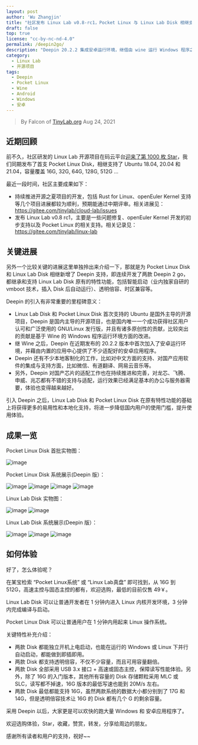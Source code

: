 ```yaml
---
layout: post
author: 'Wu Zhangjin'
title: "社区发布 Linux Lab v0.8-rc1，Pocket Linux 与 Linux Lab Disk 相继支持 Deepin 20.2.3"
draft: false
top: true
license: "cc-by-nc-nd-4.0"
permalink: /deepin2go/
description: "Deepin 20.2.2 集成安卓运行环境，继借由 wine 运行 Windows 程序之后，又能欢快地运行安卓程序"
category:
  - Linux Lab
  - 开源项目
tags:
  - Deepin
  - Pocket Linux
  - Wine
  - Android
  - Windows
  - 安卓
---
```


> By Falcon of [TinyLab.org][1]
> Aug 24, 2021

## 近期回顾

前不久，社区研发的 Linux Lab 开源项目在码云平台[迎来了第 1000 枚 Star](http://tinylab.org/pocket-linux-disk-ubuntu/)，我们同期发布了首支 Pocket Linux Disk，相继支持了 Ubuntu 18.04, 20.04 和 21.04，容量覆盖 16G, 32G, 64G, 128G, 512G ...

最近一段时间，社区主要成果如下：

* 持续推进开源之夏项目的开发，包括 Rust for Linux、openEuler Kernel 支持等几个项目进展都较为顺利，预期能通过中期评审。相关进展见：<https://gitee.com/tinylab/cloud-lab/issues>
* 发布 Linux Lab v0.8 rc1，主要是一些问题修复、openEuler Kernel 开发的初步支持以及 Pocket Linux 的相关支持。相关记录见：<https://gitee.com/tinylab/linux-lab>

## 关键进展

另外一个比较关键的进展这里单独拎出来介绍一下，那就是为 Pocket Linux Disk 和 Linux Lab Disk 相继新增了 Deepin 支持，即连续开发了两款 Deepin 2 go，都继承和支持 Linux Lab Disk 原有的特性功能，包括智能启动（业内独家自研的 vmboot 技术，插入 Disk 后自动运行）、透明倍容、时区兼容等。

Deepin 的引入有非常重要的里程碑意义：

* Linux Lab Disk 和 Pocket Linux Disk 首次支持的 Ubuntu 是国外主导的开源项目，Deepin 是国内主导的开源项目，也是国内唯一一个成功获得社区用户认可和广泛使用的 GNU/Linux 发行版，并且有诸多原创性的贡献，比较突出的贡献是基于 Wine 的 Windows 程序运行环境方面的改进。
* 继 Wine 之后，Deepin 在近期发布的 20.2.2 版本中首次加入了安卓运行环境，并藉由内置的应用中心提供了不少适配好的安卓应用程序。
* Deepin 还有不少本地客制化的工作，比如对中文方面的支持、对国产应用软件的集成与支持方面，比如微信、有道翻译、网易云音乐等。
* 另外，Deepin 对国产芯片的适配工作也在持续推进和完善，对龙芯、飞腾、申威、兆芯都有不错的支持与适配，运行效果已经满足基本的办公与服务器需要，体验也变得越来越好。


引入 Deepin 之后，Linux Lab Disk 和 Pocket Linux Disk 在原有特性功能的基础上将获得更多的易用性和本地化支持，将进一步降低国内用户的使用门槛，提升使用体验。

## 成果一览

Pocket Linux Disk 首批实物图：

![image](/wp-content/uploads/2021/08/deepin-support/pocket-linux-disks.jpg)

Pocket Linux Disk 系统展示(Deepin 版）：

![image](/wp-content/uploads/2021/08/deepin-support/pocket-linux-deepin.jpg)
![image](/wp-content/uploads/2021/08/deepin-support/pocket-linux-apps.jpg)
![image](/wp-content/uploads/2021/08/deepin-support/pocket-linux-deepin-features.jpg)
![image](/wp-content/uploads/2021/08/deepin-support/pocket-linux-sys-size.jpg)

Linux Lab Disk 实物图：

![image](/wp-content/uploads/2021/08/deepin-support/linux-lab-disk-256.jpg)
![image](/wp-content/uploads/2021/08/deepin-support/linux-lab-disk-128.jpg)

Linux Lab Disk 系统展示(Deepin 版）：

![image](/wp-content/uploads/2021/08/deepin-support/linux-lab-disk.jpg)
![image](/wp-content/uploads/2021/08/deepin-support/linux-lab-disk-lab.jpg)
![image](/wp-content/uploads/2021/08/deepin-support/linux-lab-disk-sys-size.jpg)

## 如何体验


好了，怎么体验呢？

在某宝检索 “Pocket Linux系统” 或 “Linux Lab真盘” 即可找到，从 16G 到 512G，高速主控与固态主控的都有，欢迎选购，最低的目前仅售 49￥。

Linux Lab Disk 可以让普通开发者在 1 分钟内进入 Linux 内核开发环境，3 分钟内完成编译与启动。

Pocket Linux Disk 可以让普通用户在 1 分钟内用起来 Linux 操作系统。

关键特性补充介绍：

* 两款 Disk 都能独立开机上电启动，也能在运行的 Windows 或 Linux 下并行自动启动，都能做到即插即用。
* 两款 Disk 都支持透明倍容，不仅不少容量，而且可用容量翻倍。
* 两款 Disk 全部采用 USB 3.x 接口 + 高速或固态主控，保障读写性能体验。另外，除了 16G 的入门版本，其他所有容量的 Disk 存储颗粒采用 MLC 或 SLC，读写都不掉速，16G 版本的最低写速也能到 20M/s 左右。
* 两款 Disk 最低都能支持 16G，虽然两款系统的数据大小都分别到了 17G 和 14G，但是透明倍容技术让 16G 的 Disk 都有几个 G 的剩余容量。

采用 Deepin 以后，大家更是可以欢快的跑大量 Windows 和 安卓应用程序了。

欢迎选购体验，Star，收藏，赞赏，转发，分享给周边的朋友。

感谢所有读者和用户的支持，祝好~~

[1]: http://tinylab.org

